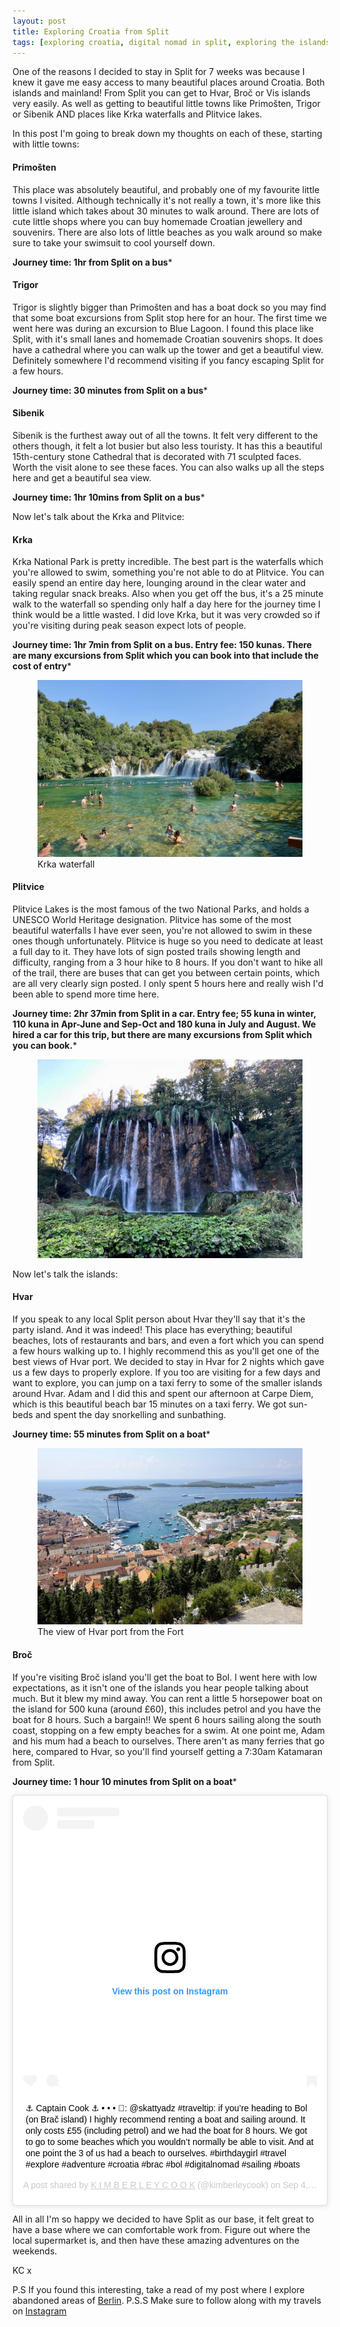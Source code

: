 ```yaml
---
layout: post
title: Exploring Croatia from Split
tags: [exploring croatia, digital nomad in split, exploring the islands of croatia, split, hvar, bol, brac, Primosten, Trigor, Sibenik, krka waterfalls, Krka National Park, Plitvice Lakes, remote working, digital nomad, travel]
---
```


One of the reasons I decided to stay in Split for 7 weeks was because I knew it gave me easy access to many beautiful places around Croatia. Both islands and mainland! From Split you can get to Hvar, Broč or Vis islands very easily. As well as getting to beautiful little towns like Primošten, Trigor or Sibenik AND places like Krka waterfalls and Plitvice lakes.

In this post I'm going to break down my thoughts on each of these, starting with little towns:

#### Primošten

This place was absolutely beautiful, and probably one of my favourite little towns I visited. Although technically it's not really a town, it's more like this little island which takes about 30 minutes to walk around. There are lots of cute little shops where you can buy homemade Croatian jewellery and souvenirs. There are also lots of little beaches as you walk around so make sure to take your swimsuit to cool yourself down.

**Journey time: 1hr from Split on a bus***

#### Trigor

Trigor is slightly bigger than Primošten and has a boat dock so you may find that some boat excursions from Split stop here for an hour. The first time we went here was during an excursion to Blue Lagoon. I found this place like Split, with it's small lanes and homemade Croatian souvenirs shops. It does have a cathedral where you can walk up the tower and get a beautiful view. Definitely somewhere I'd recommend visiting if you fancy escaping Split for a few hours.

**Journey time: 30 minutes from Split on a bus***

#### Sibenik

Sibenik is the furthest away out of all the towns. It felt very different to the others though, it felt a lot busier but also less touristy. It has this a beautiful 15th-century stone Cathedral that is decorated with 71 sculpted faces. Worth the visit alone to see these faces. You can also walks up all the steps here and get a beautiful sea view.


**Journey time: 1hr 10mins from Split on a bus***

Now let's talk about the Krka and Plitvice:

#### Krka

Krka National Park is pretty incredible. The best part is the waterfalls which you're allowed to swim, something you're not able to do at Plitvice. You can easily spend an entire day here, lounging around in the clear water and taking regular snack breaks. Also when you get off the bus, it's a 25 minute walk to the waterfall so spending only half a day here for the journey time I think would be a little wasted. I did love Krka, but it was very crowded so if you're visiting during peak season expect lots of people.

**Journey time: 1hr 7min from Split on a bus. Entry fee: 150 kunas. There are many excursions from Split which you can book into that include the cost of entry***

<figure>
  <img src="/images/croatia/krka.jpg" class="medium-image" alt="Krka waterfalls">
  <figcaption>Krka waterfall</figcaption>
</figure>


#### Plitvice

Plitvice Lakes is the most famous of the two National Parks, and holds a UNESCO World Heritage designation. Plitvice has some of the most beautiful waterfalls I have ever seen, you're not allowed to swim in these ones though unfortunately. Plitvice is huge so you need to dedicate at least a full day to it. They have lots of sign posted trails showing length and difficulty, ranging from a 3 hour hike to 8 hours. If you don't want to hike all of the trail, there are buses that can get you between certain points, which are all very clearly sign posted. I only spent 5 hours here and really wish I'd been able to spend more time here.

**Journey time: 2hr 37min from Split in a car. Entry fee; 55 kuna in winter, 110 kuna in Apr-June and Sep-Oct and 180 kuna in July and August. We hired a car for this trip, but there are many excursions from Split which you can book.***

<figure>
  <img src="/images/croatia/plitvice.jpg" class="medium-image" alt="Plitvice Lanes">
</figure>

Now let's talk the islands:


#### Hvar

If you speak to any local Split person about Hvar they'll say that it's the party island. And it was indeed! This place has everything; beautiful beaches, lots of restaurants and bars, and even a fort which you can spend a few hours walking up to. I highly recommend this as you'll get one of the best views of Hvar port. We decided to stay in Hvar for 2 nights which gave us a few days to properly explore. If you too are visiting for a few days and want to explore, you can jump on a taxi ferry to some of the smaller islands around Hvar. Adam and I did this and spent our afternoon at Carpe Diem, which is this beautiful beach bar 15 minutes on a taxi ferry. We got sun-beds and spent the day snorkelling and sunbathing.

**Journey time: 55 minutes from Split on a boat***

<figure>
  <img src="/images/croatia/hvar.jpg" class="medium-image" alt="The view of Hvar port from the For">
  <figcaption>The view of Hvar port from the Fort</figcaption>
</figure>

#### Broč

If you're visiting Broč island you'll get the boat to Bol. I went here with low expectations, as it isn't one of the islands you hear people talking about much. But it blew my mind away. You can rent a little 5 horsepower boat on the island for 500 kuna (around £60), this includes petrol and you have the boat for 8 hours. Such a bargain!! We spent 6 hours sailing along the south coast, stopping on a few empty beaches for a swim. At one point me, Adam and his mum had a beach to ourselves. There aren't as many ferries that go here, compared to Hvar, so you'll find yourself getting a 7:30am Katamaran from Split.

**Journey time: 1 hour 10 minutes from Split on a boat***

<div class="instagram-embed">
<blockquote class="instagram-media" data-instgrm-captioned data-instgrm-permalink="https://www.instagram.com/p/BnTtGzNFim4/?utm_source=ig_embed_loading" data-instgrm-version="12" style=" background:#FFF; border:0; border-radius:3px; box-shadow:0 0 1px 0 rgba(0,0,0,0.5),0 1px 10px 0 rgba(0,0,0,0.15); margin: 1px; max-width:540px; min-width:326px; padding:0; width:99.375%; width:-webkit-calc(100% - 2px); width:calc(100% - 2px);"><div style="padding:16px;"> <a href="https://www.instagram.com/p/BnTtGzNFim4/?utm_source=ig_embed_loading" style=" background:#FFFFFF; line-height:0; padding:0 0; text-align:center; text-decoration:none; width:100%;" target="_blank"> <div style=" display: flex; flex-direction: row; align-items: center;"> <div style="background-color: #F4F4F4; border-radius: 50%; flex-grow: 0; height: 40px; margin-right: 14px; width: 40px;"></div> <div style="display: flex; flex-direction: column; flex-grow: 1; justify-content: center;"> <div style=" background-color: #F4F4F4; border-radius: 4px; flex-grow: 0; height: 14px; margin-bottom: 6px; width: 100px;"></div> <div style=" background-color: #F4F4F4; border-radius: 4px; flex-grow: 0; height: 14px; width: 60px;"></div></div></div><div style="padding: 19% 0;"></div><div style="display:block; height:50px; margin:0 auto 12px; width:50px;"><svg width="50px" height="50px" viewBox="0 0 60 60" version="1.1" xmlns="http://www.w3.org/2000/svg" xmlns:xlink="http://www.w3.org/1999/xlink"><g stroke="none" stroke-width="1" fill="none" fill-rule="evenodd"><g transform="translate(-511.000000, -20.000000)" fill="#000000"><g><path d="M556.869,30.41 C554.814,30.41 553.148,32.076 553.148,34.131 C553.148,36.186 554.814,37.852 556.869,37.852 C558.924,37.852 560.59,36.186 560.59,34.131 C560.59,32.076 558.924,30.41 556.869,30.41 M541,60.657 C535.114,60.657 530.342,55.887 530.342,50 C530.342,44.114 535.114,39.342 541,39.342 C546.887,39.342 551.658,44.114 551.658,50 C551.658,55.887 546.887,60.657 541,60.657 M541,33.886 C532.1,33.886 524.886,41.1 524.886,50 C524.886,58.899 532.1,66.113 541,66.113 C549.9,66.113 557.115,58.899 557.115,50 C557.115,41.1 549.9,33.886 541,33.886 M565.378,62.101 C565.244,65.022 564.756,66.606 564.346,67.663 C563.803,69.06 563.154,70.057 562.106,71.106 C561.058,72.155 560.06,72.803 558.662,73.347 C557.607,73.757 556.021,74.244 553.102,74.378 C549.944,74.521 548.997,74.552 541,74.552 C533.003,74.552 532.056,74.521 528.898,74.378 C525.979,74.244 524.393,73.757 523.338,73.347 C521.94,72.803 520.942,72.155 519.894,71.106 C518.846,70.057 518.197,69.06 517.654,67.663 C517.244,66.606 516.755,65.022 516.623,62.101 C516.479,58.943 516.448,57.996 516.448,50 C516.448,42.003 516.479,41.056 516.623,37.899 C516.755,34.978 517.244,33.391 517.654,32.338 C518.197,30.938 518.846,29.942 519.894,28.894 C520.942,27.846 521.94,27.196 523.338,26.654 C524.393,26.244 525.979,25.756 528.898,25.623 C532.057,25.479 533.004,25.448 541,25.448 C548.997,25.448 549.943,25.479 553.102,25.623 C556.021,25.756 557.607,26.244 558.662,26.654 C560.06,27.196 561.058,27.846 562.106,28.894 C563.154,29.942 563.803,30.938 564.346,32.338 C564.756,33.391 565.244,34.978 565.378,37.899 C565.522,41.056 565.552,42.003 565.552,50 C565.552,57.996 565.522,58.943 565.378,62.101 M570.82,37.631 C570.674,34.438 570.167,32.258 569.425,30.349 C568.659,28.377 567.633,26.702 565.965,25.035 C564.297,23.368 562.623,22.342 560.652,21.575 C558.743,20.834 556.562,20.326 553.369,20.18 C550.169,20.033 549.148,20 541,20 C532.853,20 531.831,20.033 528.631,20.18 C525.438,20.326 523.257,20.834 521.349,21.575 C519.376,22.342 517.703,23.368 516.035,25.035 C514.368,26.702 513.342,28.377 512.574,30.349 C511.834,32.258 511.326,34.438 511.181,37.631 C511.035,40.831 511,41.851 511,50 C511,58.147 511.035,59.17 511.181,62.369 C511.326,65.562 511.834,67.743 512.574,69.651 C513.342,71.625 514.368,73.296 516.035,74.965 C517.703,76.634 519.376,77.658 521.349,78.425 C523.257,79.167 525.438,79.673 528.631,79.82 C531.831,79.965 532.853,80.001 541,80.001 C549.148,80.001 550.169,79.965 553.369,79.82 C556.562,79.673 558.743,79.167 560.652,78.425 C562.623,77.658 564.297,76.634 565.965,74.965 C567.633,73.296 568.659,71.625 569.425,69.651 C570.167,67.743 570.674,65.562 570.82,62.369 C570.966,59.17 571,58.147 571,50 C571,41.851 570.966,40.831 570.82,37.631"></path></g></g></g></svg></div><div style="padding-top: 8px;"> <div style=" color:#3897f0; font-family:Arial,sans-serif; font-size:14px; font-style:normal; font-weight:550; line-height:18px;"> View this post on Instagram</div></div><div style="padding: 12.5% 0;"></div> <div style="display: flex; flex-direction: row; margin-bottom: 14px; align-items: center;"><div> <div style="background-color: #F4F4F4; border-radius: 50%; height: 12.5px; width: 12.5px; transform: translateX(0px) translateY(7px);"></div> <div style="background-color: #F4F4F4; height: 12.5px; transform: rotate(-45deg) translateX(3px) translateY(1px); width: 12.5px; flex-grow: 0; margin-right: 14px; margin-left: 2px;"></div> <div style="background-color: #F4F4F4; border-radius: 50%; height: 12.5px; width: 12.5px; transform: translateX(9px) translateY(-18px);"></div></div><div style="margin-left: 8px;"> <div style=" background-color: #F4F4F4; border-radius: 50%; flex-grow: 0; height: 20px; width: 20px;"></div> <div style=" width: 0; height: 0; border-top: 2px solid transparent; border-left: 6px solid #f4f4f4; border-bottom: 2px solid transparent; transform: translateX(16px) translateY(-4px) rotate(30deg)"></div></div><div style="margin-left: auto;"> <div style=" width: 0px; border-top: 8px solid #F4F4F4; border-right: 8px solid transparent; transform: translateY(16px);"></div> <div style=" background-color: #F4F4F4; flex-grow: 0; height: 12px; width: 16px; transform: translateY(-4px);"></div> <div style=" width: 0; height: 0; border-top: 8px solid #F4F4F4; border-left: 8px solid transparent; transform: translateY(-4px) translateX(8px);"></div></div></div></a> <p style=" margin:8px 0 0 0; padding:0 4px;"> <a href="https://www.instagram.com/p/BnTtGzNFim4/?utm_source=ig_embed_loading" style=" color:#000; font-family:Arial,sans-serif; font-size:14px; font-style:normal; font-weight:normal; line-height:17px; text-decoration:none; word-wrap:break-word;" target="_blank">⚓️ Captain Cook ⚓️ • • • 📸: @skattyadz #traveltip: if you’re heading to Bol (on Brač island) I highly recommend renting a boat and sailing around. It only costs £55 (including petrol) and we had the boat for 8 hours. We got to go to some beaches which you wouldn’t normally be able to visit. And at one point the 3 of us had a beach to ourselves. #birthdaygirl #travel #explore #adventure #croatia #brac #bol #digitalnomad #sailing #boats</a></p> <p style=" color:#c9c8cd; font-family:Arial,sans-serif; font-size:14px; line-height:17px; margin-bottom:0; margin-top:8px; overflow:hidden; padding:8px 0 7px; text-align:center; text-overflow:ellipsis; white-space:nowrap;">A post shared by <a href="https://www.instagram.com/kimberleycook/?utm_source=ig_embed_loading" style=" color:#c9c8cd; font-family:Arial,sans-serif; font-size:14px; font-style:normal; font-weight:normal; line-height:17px;" target="_blank"> K I M B E R L E Y C O O K</a> (@kimberleycook) on <time style=" font-family:Arial,sans-serif; font-size:14px; line-height:17px;" datetime="2018-09-04T14:40:20+00:00">Sep 4, 2018 at 7:40am PDT</time></p></div></blockquote> <script async defer src="//www.instagram.com/embed.js"></script>
</div>

All in all I'm so happy we decided to have Split as our base, it felt great to have a base where we can comfortable work from. Figure out where the local supermarket is, and then have these amazing adventures on the weekends.

KC x

P.S If you found this interesting, take a read of my post where I explore abandoned areas of [Berlin](http://travel.builtby.kim/exploring-abandoned-berlin/).
P.S.S Make sure to follow along with my travels on [Instagram](https://www.instagram.com/kimberleycook/)
